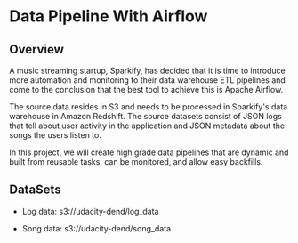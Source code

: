 
# Data Pipeline With Airflow

## Overview

A music streaming startup, Sparkify, has decided that it is time to introduce more automation and monitoring to their data warehouse ETL pipelines and come to the conclusion that the best tool to achieve this is Apache Airflow.

The source data resides in S3 and needs to be processed in Sparkify's data warehouse in Amazon Redshift. The source datasets consist of JSON logs that tell about user activity in the application and JSON metadata about the songs the users listen to.

In this project, we will create high grade data pipelines that are dynamic and built from reusable tasks, can be monitored, and allow easy backfills.


## DataSets

- Log data: s3://udacity-dend/log_data

- Song data: s3://udacity-dend/song_data

